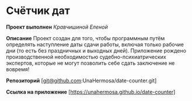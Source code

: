 # Счётчик дат

**Проект выполнен** *Кравчишиной Еленой*  

**Описание** Проект создан для того, чтобы программным путём определять наступление даты сдачи работы, включая только рабочие дни (то есть без праздничных и выходных дней). Приложение рождено производственной необходимостью судебно-психиатрических экспертов, которые не могут позволить себе сдать заключение не вовремя!

**Репозиторий** [git@github.com:UnaHermosa/date-counter.git]

**Ссылка на приложение** [https://unahermosa.github.io/date-counter]